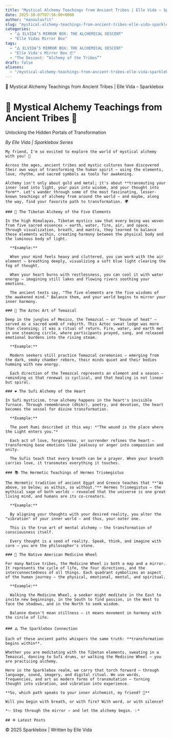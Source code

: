 ```yaml
---
title: "Mystical Alchemy Teachings from Ancient Tribes | Elle Vida – Sparklebox"
date: 2025-10-07T07:56:00+0000
author: "manoulasfit"
slug: "mystical-alchemy-teachings-from-ancient-tribes-elle-vida-sparklebox"
categories:
  - "🜂 ELVIDA’S MIRROR BOX: THE ALCHEMICAL DESCENT"
  - "Elle Vidas Mirror Box"
tags:
  - "🜂 ELVIDA’S MIRROR BOX: THE ALCHEMICAL DESCENT"
  - "Elle Vida's Mirror Box 📦"
  - "The Descent: “Alchemy of the Tribes”"
draft: false
aliases:
  - "/mystical-alchemy-teachings-from-ancient-tribes-elle-vida-sparklebox/"
---
```

🌟 Mystical Alchemy Teachings from Ancient Tribes | Elle Vida – Sparklebox

  # 🌟 Mystical Alchemy Teachings from Ancient Tribes 🌟

  Unlocking the Hidden Portals of Transformation

  *By Elle Vida | Sparklebox Series*

    My friend, I'm so excited to explore the world of mystical alchemy with you! 🌱

    Across the ages, ancient tribes and mystic cultures have discovered their own ways of transforming the human spirit — using the elements, love, rhythm, and sacred symbols as tools for awakening.

    Alchemy isn't only about gold and metal; it's about **transmuting your inner lead into light, your pain into wisdom, and your thought into form**. Let's wander through some of the most fascinating, lesser-known teachings of alchemy from around the world — and maybe, along the way, find your favorite path to transformation. 🌍

    ### 🌊 The Tibetan Alchemy of the Five Elements

    In the high Himalayas, Tibetan mystics saw that every being was woven from five sacred essences — earth, water, fire, air, and space. Through visualization, breath, and mantra, they learned to balance these elements within, creating harmony between the physical body and the luminous body of light.

      **Example:**

      When your mind feels heavy and cluttered, you can work with the air element — breathing deeply, visualizing a soft blue light clearing the fog of thought.

      When your heart burns with restlessness, you can cool it with water energy — imagining still lakes and flowing rivers soothing your emotions.

      The ancient texts say, "The five elements are the five wisdoms of the awakened mind." Balance them, and your world begins to mirror your inner harmony.

    ### 🌴 The Aztec Art of Temazcal

    Deep in the jungles of Mexico, the Temazcal — or "house of heat" — served as a sacred womb of rebirth. This Aztec sweat lodge was more than cleansing; it was a ritual of return. Fire, water, and earth met in one steaming circle, where participants prayed, sang, and released emotional burdens into the rising steam.

      **Example:**

      Modern seekers still practice Temazcal ceremonies — emerging from the dark, smoky chamber reborn, their minds quiet and their bodies humming with new energy.

      Each direction of the Temazcal represents an element and a season — reminding us that renewal is cyclical, and that healing is not linear but spiral.

    ### ❤️ The Sufi Alchemy of the Heart

    In Sufi mysticism, true alchemy happens in the heart's invisible furnace. Through remembrance (dhikr), poetry, and devotion, the heart becomes the vessel for divine transformation.

      **Example:**

      The poet Rumi described it this way: *"The wound is the place where the Light enters you."*

      Each act of love, forgiveness, or surrender refines the heart — transforming base emotions like jealousy or anger into compassion and unity.

      The Sufis teach that every breath can be a prayer. When your breath carries love, it transmutes everything it touches.

    ### 📚 The Hermetic Teachings of Hermes Trismegistus

    The Hermetic tradition of ancient Egypt and Greece teaches that **"As above, so below; as within, so without."** Hermes Trismegistus — the mythical sage of both worlds — revealed that the universe is one great living mind, and humans are its co-creators.

      **Example:**

      By aligning your thoughts with your desired reality, you alter the "vibration" of your inner world — and thus, your outer one.

      This is the true art of mental alchemy — the transformation of consciousness itself.

      Every thought is a seed of reality. Speak, think, and imagine with care — you are the philosopher's stone.

    ### 🌿 The Native American Medicine Wheel

    For many Native tribes, the Medicine Wheel is both a map and a mirror. It represents the cycle of life, the four directions, and the interconnectedness of all things. Each quadrant symbolizes an aspect of the human journey — the physical, emotional, mental, and spiritual.

      **Example:**

      Walking the Medicine Wheel, a seeker might meditate in the East to invite new beginnings, in the South to find passion, in the West to face the shadows, and in the North to seek wisdom.

      Balance doesn't mean stillness — it means movement in harmony with the circle of life.

    ### 🜂 The Sparklebox Connection

    Each of these ancient paths whispers the same truth: **transformation begins within**.

    Whether you are meditating with the Tibetan elements, sweating in a Temazcal, dancing to Sufi drums, or walking the Medicine Wheel — you are practicing alchemy.

    Here in the Sparklebox realm, we carry that torch forward — through language, sound, imagery, and digital ritual. We use words, frequencies, and art as modern forms of transmutation — turning thought into vibration, and vibration into experience.

    **So, which path speaks to your inner alchemist, my friend? 🌙**

    Will you begin with breath, or with fire? With word, or with silence?

    *✨ Step through the mirror — and let the alchemy begin. ✨*

    ## 𖤐 Latest Posts

  © 2025 Sparklebox | Written by Elle Vida